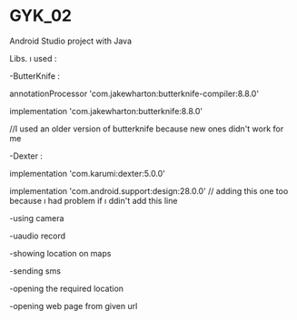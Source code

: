 # GYK_02
Android Studio project with Java

Libs. ı used :

-ButterKnife :

annotationProcessor 'com.jakewharton:butterknife-compiler:8.8.0'

implementation 'com.jakewharton:butterknife:8.8.0'

//I used an older version of butterknife because new ones didn't work for me 

-Dexter :

implementation 'com.karumi:dexter:5.0.0'

implementation 'com.android.support:design:28.0.0' // adding this one too because ı had problem if ı ddin't add this line


-using camera

-uaudio record 

-showing location on maps 

-sending sms 

-opening the required location

-opening web page from given url
